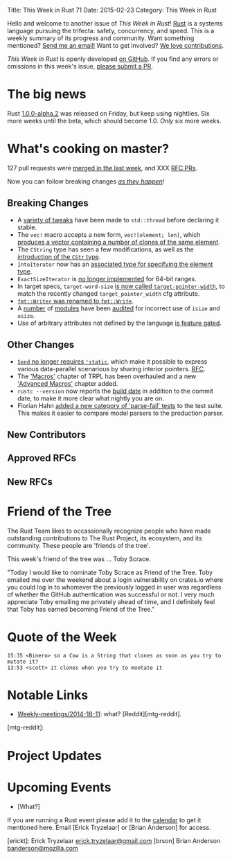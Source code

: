 Title: This Week in Rust 71
Date: 2015-02-23
Category: This Week in Rust

Hello and welcome to another issue of *This Week in Rust*!
[Rust](http://rust-lang.org) is a systems language pursuing the trifecta:
safety, concurrency, and speed. This is a weekly summary of its progress and
community. Want something mentioned? [Send me an
email!](mailto:corey@octayn.net?subject=This%20Week%20in%20Rust%20Suggestion)
Want to get involved? [We love
contributions](https://github.com/rust-lang/rust/wiki/Note-guide-for-new-contributors).

*This Week in Rust* is openly developed [on GitHub](https://github.com/cmr/this-week-in-rust).
If you find any errors or omissions in this week's issue, [please submit a PR](https://github.com/cmr/this-week-in-rust/pulls).

# The big news

Rust [1.0.0-alpha.2] was released on Friday, but keep using
nightlies. Six more weeks until the beta, which should become
1.0. *Only* six more weeks.

[1.0.0-alpha.2]: http://blog.rust-lang.org/2015/02/20/Rust-1.0-alpha2.html

# What's cooking on master?

127 pull requests were [merged in the last week][merged], and XXX [RFC PRs][rfcs].

[merged]: https://github.com/rust-lang/rust/pulls?q=is%3Apr+is%3Amerged+merged%3A2015-02-16..2015-02-23
[rfcs]: https://github.com/rust-lang/rfcs/pulls?q=is%3Apr+is%3Amerged+merged%3A2015-02-16..2015-02-23

Now you can follow breaking changes *[as they happen][BitRust]*!

[BitRust]: http://bitrust.octarineparrot.com/

## Breaking Changes

* A [variety of tweaks][thread] have been made to `std::thread` before
  declaring it stable.
* The `vec!` macro accepts a new form, `vec![element; len]`, which
  [produces a vector containing a number of clones of the same
  element][elem].
* The `CString` type has seen a few modifications, as well as the
  [introduction of the `CStr` type][cstr].
* `IntoIterator` now has an [associated type for specifying the element
  type][into].
* `ExactSizeIterator` is [no longer implemented][exact] for 64-bit
  ranges.
* In target specs, `target-word-size` [is now called
  `target-pointer-width`][tpw], to match the recently changed
  `target_pointer_width` cfg attribute.
* [`fmt::Writer` was renamed to `fmt::Write`][write].
* A [number][audit1] of [modules][audit2] have been [audited][audit3]
  for incorrect use of `isize` and `usize`.
* Use of arbitrary attributes not defined by the language [is feature
  gated][attr].

[cstr]: https://github.com/rust-lang/rust/pull/22482
[elem]: https://github.com/rust-lang/rust/pull/22455
[thread]: https://github.com/rust-lang/rust/pull/22435
[tpw]: https://github.com/rust-lang/rust/pull/22191
[exact]: https://github.com/rust-lang/rust/pull/22299
[write]: https://github.com/rust-lang/rust/pull/22311
[into]: https://github.com/rust-lang/rust/pull/22313
[audit1]: https://github.com/rust-lang/rust/pull/22339
[audit2]: https://github.com/rust-lang/rust/pull/22401
[audit3]: https://github.com/rust-lang/rust/pull/22485
[attr]: https://github.com/rust-lang/rust/pull/22364

## Other Changes

* [`Send` no longer requires `'static`][send], which make it possible
  to express various data-parallel scenarious by sharing interior
  pointers. [RFC][send-rfc].
* The ['Macros'] chapter of TRPL has been overhauled and a new
  ['Advanced Macros'] chapter added.
* `rustc --version` now reports the [build date] in addition to the
  commit date, to make it more clear what nightly you are on.
* Florian Hahn [added a new category of 'parse-fail' tests][parse] to
  the test suite. This makes it easier to compare model parsers to the
  production parser.

[send]: https://github.com/rust-lang/rust/pull/22319
[send-rfc]: https://github.com/rust-lang/rfcs/blob/master/text/0458-send-improvements.md
[build date]: https://github.com/rust-lang/rust/pull/22201
[parse]: https://github.com/rust-lang/rust/pull/22118
['Macros']: http://doc.rust-lang.org/book/macros.html
['Advanced Macros']: http://doc.rust-lang.org/book/advanced-macros.html

## New Contributors



## Approved RFCs



## New RFCs


# Friend of the Tree

The Rust Team likes to occassionally recognize people who have made
outstanding contributions to The Rust Project, its ecosystem, and its
community. These people are 'friends of the tree'.

This week's friend of the tree was ... Toby Scrace.

"Today I would like to nominate Toby Scrace as Friend of the
Tree. Toby emailed me over the weekend about a login vulnerability on
crates.io where you could log in to whomever the previously logged in
user was regardless of whether the GitHub authentication was
successful or not. I very much appreciate Toby emailing me privately
ahead of time, and I definitely feel that Toby has earned becoming
Friend of the Tree."

# Quote of the Week

```
15:35 <Binero> so a Cow is a String that clones as soon as you try to mutate it?
13:53 <scott> it clones when you try to mootate it
```

# Notable Links

* [Weekly-meetings/2014-18-11][mtg]: what? [Reddit][mtg-reddit].

[mtg]: https://github.com/rust-lang/meeting-minutes/blob/master/weekly-meetings/2014-18-11.md
[mtg-reddit]:


# Project Updates



# Upcoming Events

* [What?]

If you are running a Rust event please add it to the [calendar] to get
it mentioned here. Email [Erick Tryzelaar] or [Brian Anderson] for access.

[calendar]: https://www.google.com/calendar/embed?src=apd9vmbc22egenmtu5l6c5jbfc%40group.calendar.google.com
[erickt]: Erick Tryzelaar <erick.tryzelaar@gmail.com>
[brson] Brian Anderson <banderson@mozilla.com>
